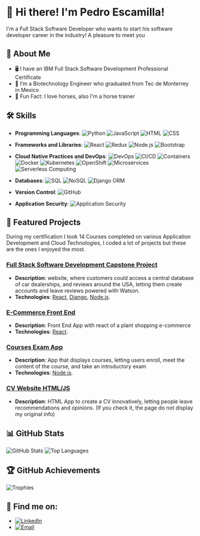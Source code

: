 # 👋 Hi there! I'm Pedro Escamilla!

I'm a Full Stack Software Developer who wants to start his software developer career in the industry! A pleasure to meet you

## 🚀 About Me

- :desktop_computer: I have an IBM Full Stack Software Development Professional Certificate
- 🌱 I’m a Biotechnology Engineer who graduated from Tec de Monterrey in Mexico
- 🏇 Fun Fact: I love horses, also I'm a horse trainer

## 🛠️ Skills

- **Programming Languages**: 
  ![Python](https://img.shields.io/badge/-Python-3776AB?logo=python&logoColor=white&style=flat)
  ![JavaScript](https://img.shields.io/badge/-JavaScript-F7DF1E?logo=javascript&logoColor=black&style=flat)
  ![HTML](https://img.shields.io/badge/-HTML5-E34F26?logo=html5&logoColor=white&style=flat)
  ![CSS](https://img.shields.io/badge/-CSS3-1572B6?logo=css3&logoColor=white&style=flat)

- **Frameworks and Libraries**: 
  ![React](https://img.shields.io/badge/-React-61DAFB?logo=react&logoColor=black&style=flat)
  ![Redux](https://img.shields.io/badge/-Redux-764ABC?logo=redux&logoColor=white&style=flat)
  ![Node.js](https://img.shields.io/badge/-Node.js-339933?logo=node.js&logoColor=white&style=flat)
  ![Bootstrap](https://img.shields.io/badge/-Bootstrap-7952B3?logo=bootstrap&logoColor=white&style=flat)

- **Cloud Native Practices and DevOps**: 
  ![DevOps](https://img.shields.io/badge/-DevOps-FF5733?logo=devops&logoColor=white&style=flat)
  ![CI/CD](https://img.shields.io/badge/-CI/CD-00C7B7?logo=githubactions&logoColor=white&style=flat)
  ![Containers](https://img.shields.io/badge/-Containers-2496ED?logo=docker&logoColor=white&style=flat)
  ![Docker](https://img.shields.io/badge/-Docker-2496ED?logo=docker&logoColor=white&style=flat)
  ![Kubernetes](https://img.shields.io/badge/-Kubernetes-326CE5?logo=kubernetes&logoColor=white&style=flat)
  ![OpenShift](https://img.shields.io/badge/-OpenShift-EE0000?logo=redhatopenshift&logoColor=white&style=flat)
  ![Microservices](https://img.shields.io/badge/-Microservices-FF6F00?logo=microservices&logoColor=white&style=flat)
  ![Serverless Computing](https://img.shields.io/badge/-Serverless-FF9900?logo=serverless&logoColor=white&style=flat)

- **Databases**:
  ![SQL](https://img.shields.io/badge/-SQL-4479A1?logo=postgresql&logoColor=white&style=flat)
  ![NoSQL](https://img.shields.io/badge/-NoSQL-47A248?logo=mongodb&logoColor=white&style=flat)
  ![Django ORM](https://img.shields.io/badge/-Django%20ORM-092E20?logo=django&logoColor=white&style=flat)

- **Version Control**:
  ![GitHub](https://img.shields.io/badge/-GitHub-181717?logo=github&logoColor=white&style=flat)

- **Application Security**:
  ![Application Security](https://img.shields.io/badge/-Application%20Security-7D00C6?logo=security&logoColor=white&style=flat)


## 💼 Featured Projects

During my certification I took 14 Courses completed on various Application Development and Cloud Technologies, I coded a lot of projects but these are the ones I enjoyed the most.

### [Full Stack Software Development Capstone Project](https://github.com/XPedroEs21/Fullstack_Capstone_FP)
- **Description**: website, where customers could access a central database of car dealerships, and reviews around the USA, letting them create accounts and leave reviews powered with Watson.
- **Technologies**: [React](https://reactjs.org/), [Django](https://djangoproject.com/), [Node.js](https://nodejs.org/).

### [E-Commerce Front End](https://github.com/XPedroEs21/FP-PlantShopping-AppReact)
- **Description**: Front End App with react of a plant shopping e-commerce
- **Technologies**: [React](https://reactjs.org/).

### [Courses Exam App ](https://github.com/XPedroEs21/XPedroEs21/FP-Exam-CourseApp-Django)
- **Description**: App that displays courses, letting users enroll, meet the content of the course, and take an introductory exam
- **Technologies**: [Node.js](https://nodejs.org/).

  
### [CV Website HTML/JS](https://github.com/XPedroEs21/XPedroEs21/CV-Website-HTML)
- **Description**: HTML App to create a CV innovatively, letting people leave recommendations and opinions. (If you check it, the page do not display my original info)

  
## 📊 GitHub Stats

![GitHub Stats](https://github-readme-stats.vercel.app/api?username=XPedroEs21&show_icons=true&theme=radical)
![Top Languages](https://github-readme-stats.vercel.app/api/top-langs/?username=XPedroEs21&layout=compact&theme=radical)

## 🏆 GitHub Achievements

![Trophies](https://github-profile-trophy.vercel.app/?username=XPedroEs21&theme=onedark)

## 💬 Find me on:

- [![LinkedIn](https://img.shields.io/badge/-LinkedIn-0077B5?logo=linkedin&logoColor=white&style=flat)](https://www.linkedin.com/in/pedro-escamilla-fssdev/)
- [![Email](https://img.shields.io/badge/-Email-D14836?logo=gmail&logoColor=white&style=flat)](mailto:pedrohugoes@hotmail.com)
